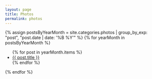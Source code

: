 ```yaml
---
layout: page
title: Photos
permalink: photos
---
```



{% assign postsByYearMonth = site.categories.photos | group_by_exp: "post", "post.date | date: '%B %Y'" %}
{% for yearMonth in postsByYearMonth %}
  <ul>
    {% for post in yearMonth.items %}
      <li><a href="{{ post.url }}">{{ post.title }}</a></li>
    {% endfor %}
  </ul>
{% endfor %}